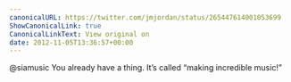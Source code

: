 ```yaml
---
canonicalURL: https://twitter.com/jmjordan/status/265447614001053699
ShowCanonicalLink: true
CanonicalLinkText: View original on
date: 2012-11-05T13:36:57+00:00
---
```

@siamusic You already have a thing. It’s called “making incredible music!”